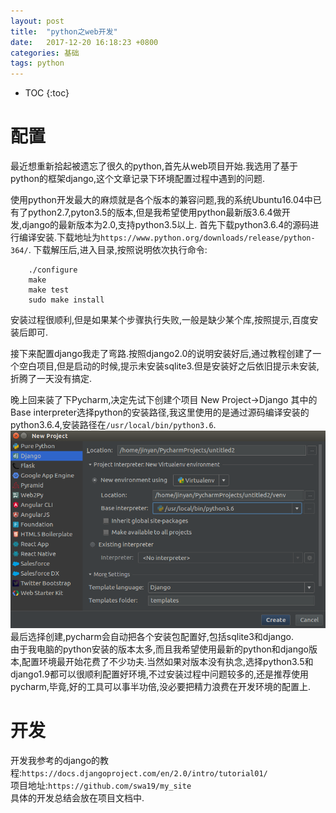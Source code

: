 ```yaml
---
layout: post
title:  "python之web开发"
date:   2017-12-20 16:18:23 +0800
categories: 基础
tags: python
---
```


* TOC
{:toc}

# 配置

最近想重新拾起被遗忘了很久的python,首先从web项目开始.我选用了基于python的框架django,这个文章记录下环境配置过程中遇到的问题.

使用python开发最大的麻烦就是各个版本的兼容问题,我的系统Ubuntu16.04中已有了python2.7,pyton3.5的版本,但是我希望使用python最新版3.6.4做开发,django的最新版本为2.0,支持python3.5以上.
首先下载python3.6.4的源码进行编译安装.下载地址为`https://www.python.org/downloads/release/python-364/`.
下载解压后,进入目录,按照说明依次执行命令:

~~~
    ./configure
    make
    make test
    sudo make install
~~~

安装过程很顺利,但是如果某个步骤执行失败,一般是缺少某个库,按照提示,百度安装后即可.

接下来配置django我走了弯路.按照django2.0的说明安装好后,通过教程创建了一个空白项目,但是启动的时候,提示未安装sqlite3.但是安装好之后依旧提示未安装,折腾了一天没有搞定.

晚上回来装了下Pycharm,决定先试下创建个项目
New Project->Django
其中的Base interpreter选择python的安装路径,我这里使用的是通过源码编译安装的python3.6.4,安装路径在`/usr/local/bin/python3.6`.
![](/_pic/201712/pycharm.png)
最后选择创建,pycharm会自动把各个安装包配置好,包括sqlite3和django.    
由于我电脑的python安装的版本太多,而且我希望使用最新的python和django版本,配置环境最开始花费了不少功夫.当然如果对版本没有执念,选择python3.5和django1.9都可以很顺利配置好环境,不过安装过程中问题较多的,还是推荐使用pycharm,毕竟,好的工具可以事半功倍,没必要把精力浪费在开发环境的配置上.

# 开发

开发我参考的django的教程:`https://docs.djangoproject.com/en/2.0/intro/tutorial01/`    
项目地址:`https://github.com/swa19/my_site`    
具体的开发总结会放在项目文档中.    
